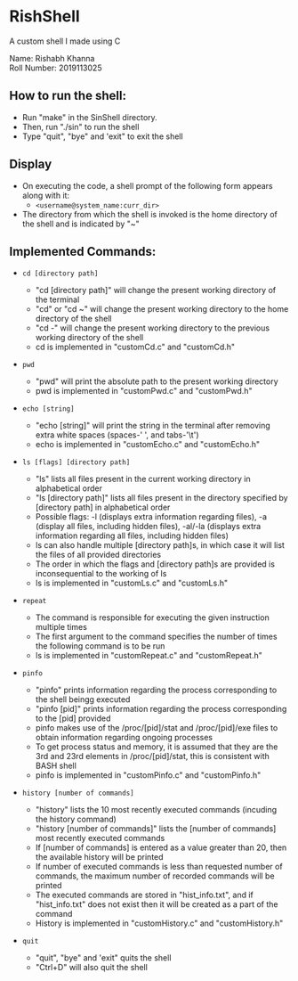 # RishShell
A custom shell I made using C

Name: Rishabh Khanna <br>
Roll Number: 2019113025

## How to run the shell:
- Run "make" in the SinShell directory.
- Then, run "./sin" to run the shell
- Type "quit", "bye" and 'exit" to exit the shell

## Display
- On executing the code, a shell prompt of the following form appears along with it:
  - ```<username@system_name:curr_dir>```
- The directory from which the shell is invoked is the home directory of the shell and is indicated by "~"

## Implemented Commands:
- ```cd [directory path]```
  - "cd [directory path]" will change the present working directory of the terminal
  - "cd" or "cd ~" will change the present working directory to the home directory of the shell
  - "cd -" will change the present working directory to the previous working directory of the shell
  - cd is implemented in "customCd.c" and "customCd.h"

- ``` pwd ```
  - "pwd" will print the absolute path to the present working directory
  - pwd is implemented in "customPwd.c" and "customPwd.h"
  
- ```echo [string]```
  - "echo [string]" will print the string in the terminal after removing extra white spaces (spaces-' ', and tabs-'\t')
  - echo is implemented in "customEcho.c" and "customEcho.h"
  
  
- ```ls [flags] [directory path]```
  - "ls" lists all files present in the current working directory in alphabetical order
  - "ls [directory path]" lists all files present in the directory specified by [directory path] in alphabetical order
  - Possible flags: -l (displays extra information regarding files), -a (display all files, including hidden files), -al/-la (displays extra information regarding all files, including hidden files)
  - ls can also handle multiple [directory path]s, in which case it will list the files of all provided directories
  - The order in which the flags and [directory path]s are provided is inconsequential to the working of ls
  - ls is implemented in "customLs.c" and "customLs.h"
  
- ```repeat```
  - The command is responsible for executing the given instruction multiple times
  - The first argument to the command specifies the number of times the following command is to be run
  - ls is implemented in "customRepeat.c" and "customRepeat.h"

- ```pinfo```
  - "pinfo" prints information regarding the process corresponding to the shell beingg executed
  - "pinfo [pid]" prints information regarding the process corresponding to the [pid] provided
  - pinfo makes use of the /proc/[pid]/stat and /proc/[pid]/exe files to obtain information regarding ongoing processes
  - To get process status and memory, it is assumed that they are the 3rd and 23rd elements in /proc/[pid]/stat, this is consistent with BASH shell
  - pinfo is implemented in "customPinfo.c" and "customPinfo.h"
  
- ```history [number of commands]```
  - "history" lists the 10 most recently executed commands (incuding the history command)
  - "history [number of commands]" lists the [number of commands] most recently executed commands
  - If [number of commands] is entered as a value greater than 20, then the available history will be printed
  - If number of executed commands is less than requested number of commands, the maximum number of recorded commands will be printed
  - The executed commands are stored in "hist_info.txt", and if "hist_info.txt" does not exist then it will be created as a part of the command
  - History is implemented in "customHistory.c" and "customHistory.h"
  
- ```quit```
  - "quit", "bye" and 'exit" quits the shell
  - "Ctrl+D" will also quit the shell

